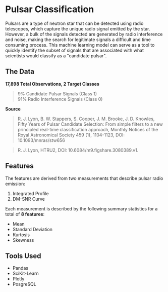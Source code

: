 # Pulsar Classification

Pulsars are a type of neutron star that can be detected using radio telescopes, which capture the unique radio signal emitted by the star. However, a bulk of the signals detected are generated by radio interference and noise, making the search for legitimate signals a difficult and time consuming process. This machine learning model can serve as a tool to quickly identify the subset of signals that are associated with what scientists would classify as a "candidate pulsar". 

## The Data

**17,898 Total Observations, 2 Target Classes**
 > 9% Candidate Pulsar Signals (Class 1)  
 > 91% Radio Interference Signals (Class 0)

**Source**

>R. J. Lyon, B. W. Stappers, S. Cooper, J. M. Brooke, J. D. Knowles, Fifty Years of Pulsar Candidate Selection: From simple filters to a new principled real-time classification approach, Monthly Notices of the Royal Astronomical Society 459 (1), 1104-1123, DOI: 10.1093/mnras/stw656  

>R. J. Lyon, HTRU2, DOI: 10.6084/m9.figshare.3080389.v1.

## Features

The features are derived from two measurements that describe pulsar radio emission:
1. Integrated Profile
2. DM-SNR Curve

Each measurement is described by the following summary statistics for a total of **8 features**:
- Mean
- Standard Deviation
- Kurtosis
- Skewness

## Tools Used

- Pandas
- SciKit-Learn
- Plotly
- PosgreSQL
